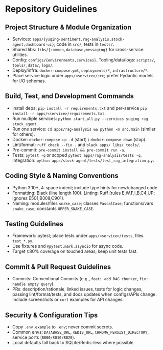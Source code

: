 # Repository Guidelines

## Project Structure & Module Organization
- Services: `apps/{yuqing-sentiment,rag-analysis,stock-agent,dashboard-ui}`; code in `src/`, tests in `tests/`.
- Shared libs: `libs/{common,database,messaging}` for cross-service utilities.
- Config: `configs/{environments,services}`. Tooling/data/logs: `scripts/`, `tools/`, `data/`, `logs/`.
- Deploy/infra: `docker-compose.yml`, `deployments/*`, `infrastructure/*`.
- Place service logic under `apps/<service>/src`; prefer Pydantic models for I/O schemas.

## Build, Test, and Development Commands
- Install deps: `pip install -r requirements.txt` and per-service `pip install -r apps/<service>/requirements.txt`.
- Run multiple services: `python start_all.py --services yuqing rag stock_agent`.
- Run one service: `cd apps/rag-analysis && python -m src.main` (similar for others).
- Docker: `docker-compose up -d` (start) / `docker-compose down` (stop).
- Lint/format: `ruff check --fix .` and `black apps/ libs/ tools/`.
- Pre-commit: `pre-commit install && pre-commit run -a`.
- Tests: `pytest -q` or scoped `pytest apps/rag-analysis/tests -q`. Integration: `python apps/stock-agent/tests/test_rag_integration.py`.

## Coding Style & Naming Conventions
- Python 3.10+, 4-space indent; include type hints for new/changed code.
- Formatting: Black (line length 100). Linting: Ruff (rules E,W,F,I,B,C4,UP; ignores E501,B008,C901).
- Naming: modules/files `snake_case`; classes `PascalCase`; functions/vars `snake_case`; constants `UPPER_SNAKE_CASE`.

## Testing Guidelines
- Framework: pytest; place tests under `apps/<service>/tests`, files `test_*.py`.
- Use fixtures and `@pytest.mark.asyncio` for async code.
- Target ≥80% coverage on touched areas; keep unit tests fast.

## Commit & Pull Request Guidelines
- Commits: Conventional Commits (e.g., `feat: add RAG chunker`, `fix: handle empty query`).
- PRs: description/rationale, linked issues, tests for logic changes, passing lint/format/tests, and docs updates when configs/APIs change. Include screenshots or `curl` examples for API changes.

## Security & Configuration Tips
- Copy `.env.example` to `.env`; never commit secrets.
- Common envs: `DATABASE_URL`, `REDIS_URL`, `CHROMA_PERSIST_DIRECTORY`, service ports (`8000/8010/8020`).
- Local defaults fall back to SQLite/Redis-less where possible.

